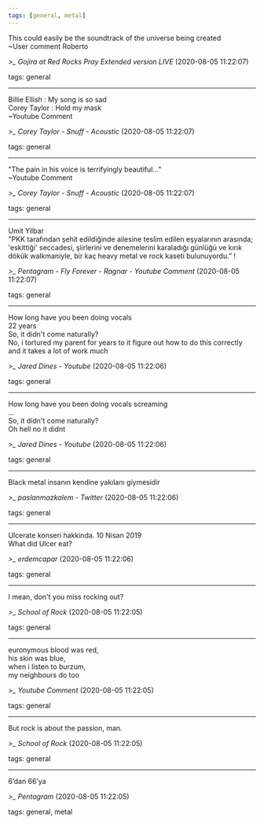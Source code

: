 ```yaml
---
tags: [general, metal]
---
```


This could easily be the soundtrack of the universe being created   
~User comment Roberto

*>_ Gojira at Red Rocks Pray Extended version LIVE* (2020-08-05 11:22:07)

tags: general

---

Billie Ellish : My song is so sad  
Corey Taylor : Hold my mask  
~Youtube Comment

*>_ Corey Taylor - Snuff - Acoustic* (2020-08-05 11:22:07)

tags: general

---

"The pain in his voice is terrifyingly beautiful..."  
~Youtube Comment

*>_ Corey Taylor - Snuff - Acoustic* (2020-08-05 11:22:07)

tags: general

---

Umit Yilbar  
"PKK tarafından şehit edildiğinde ailesine teslim edilen eşyalarının arasında; 'eskittiği' seccadesi, şiirlerini ve denemelerini karaladığı günlüğü ve kırık dökük walkmaniyle, bir kaç heavy metal ve rock kaseti bulunuyordu.” !

*>_ Pentagram - Fly Forever - Ragnar - Youtube Comment* (2020-08-05 11:22:07)

tags: general

---

How long have you been doing vocals  
22 years  
So, it didn't come naturally?  
No, i tortured my parent for years to it figure out how to do this correctly and it takes a lot of work much

*>_ Jared Dines - Youtube* (2020-08-05 11:22:06)

tags: general

---

How long have you been doing vocals screaming  
...  
So, it didn't come naturally?  
Oh hell no it didnt

*>_ Jared Dines - Youtube* (2020-08-05 11:22:06)

tags: general

---

Black metal insanın kendine yakılanı giymesidir

*>_ paslanmazkalem - Twitter* (2020-08-05 11:22:06)

tags: general

---

Ulcerate konseri hakkinda. 10 Nisan 2019  
What did Ulcer eat?

*>_ erdemcapar* (2020-08-05 11:22:06)

tags: general

---

I mean, don't you miss rocking out?

*>_ School of Rock* (2020-08-05 11:22:05)

tags: general

---

euronymous blood was red,    
his skin was blue,    
when i listen to burzum,    
my neighbours do too

*>_ Youtube Comment* (2020-08-05 11:22:05)

tags: general

---

But rock is about the passion, man.

*>_ School of Rock* (2020-08-05 11:22:05)

tags: general

---

6’dan 66’ya

*>_ Pentagram* (2020-08-05 11:22:05)

tags: general, metal

